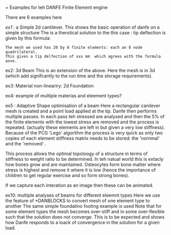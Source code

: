 = Examples for teh DANFE Finite Element engine

There are 6 examples here


_ex1_ : a Simple 2d cantilever.
   This shows the basic operation of danfe on a simple structure
   The is a therotical solution to the this case : tip deflection is given by this formula:

    The mesh we used has 20 by 6 finite elements: each an 8 node quadrilateral.
    This gives a tip delfection of xxx mm  which agrees with the formula aove.

ex2: 3d Beam
    This is an extension of the above. Here the mesh is in 3d (which add signifcantly to the run
    time and the storage requirements). 

ex3: Material non-lineariry: 2d Foundation

ex4: example of multiple materias and eleement types?

ex5 : Adaptive Shape optimisation of a beam
   Here a rectangular canilever mesh is created and a point load applied at the tip.
   Danfe then performs multiple passes. In each pass teh stressed are analysed and then the 5% of
   the finite elements with the lowest stress are removed and the process is repeated. 
   (actually these elements are left in but given a very low stiffness).
   Because of the PCG 'Lego' algorithm the process is very quick as only two copies of each 
   element stiffness matrix needs to be stored: the 'nornmal' and the 'removed' .

   This process allows the optimal topoloogy of a structure in terms of stiffness to weight ratio
   to be determined. In teh natual world this is extacly how bones grow and are maintained. 
   Osteocytes form bone matter where stress is highest and remove it where it is low (hence the
   importance of children to get regular exercise and so form strong bones).
  
   If we capture each interation as an image then these can be animated. 


ex10: multiple analyses of beams for different eleemnt types
   Here we use the feature of *DANBLOCKS to convert mesh of one element type to another
   The same simple foundatino footing example is used 
   Note that for some element types the mesh becomes over-stiff and in some over-flexible
   such that the solution does not converge. This is to be expected and shows how Danfe responds
   to a loack of convergence in the solution for a given load.

